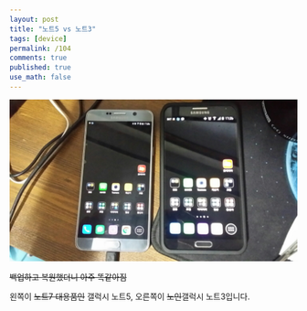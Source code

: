```yaml
---
layout: post
title: "노트5 vs 노트3"
tags: [device]
permalink: /104
comments: true
published: true
use_math: false
---
```


![Note5 vs Note 3](/files/KakaoTalk_20161015_172801255.jpg)

~~백업하고 복원했더니 아주 똑같아짐~~

왼쪽이 ~~노트7 대용품인~~ 갤럭시 노트5, 오른쪽이 ~~노인~~갤럭시 노트3입니다.